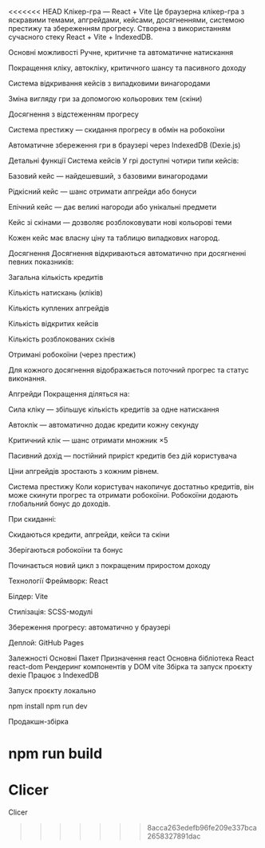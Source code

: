 <<<<<<< HEAD
Клікер-гра — React + Vite
Це браузерна клікер-гра з яскравими темами, апгрейдами, кейсами, досягненнями, системою престижу та збереженням прогресу. Створена з використанням сучасного стеку React + Vite + IndexedDB.

Основні можливості
Ручне, критичне та автоматичне натискання

Покращення кліку, автокліку, критичного шансу та пасивного доходу

Система відкривання кейсів з випадковими винагородами

Зміна вигляду гри за допомогою кольорових тем (скіни)

Досягнення з відстеженням прогресу

Система престижу — скидання прогресу в обмін на робокоїни

Автоматичне збереження гри в браузері через IndexedDB (Dexie.js)

Детальні функції
Система кейсів
У грі доступні чотири типи кейсів:

Базовий кейс — найдешевший, з базовими винагородами

Рідкісний кейс — шанс отримати апгрейди або бонуси

Епічний кейс — дає великі нагороди або унікальні предмети

Кейс зі скінами — дозволяє розблоковувати нові кольорові теми

Кожен кейс має власну ціну та таблицю випадкових нагород.

Досягнення
Досягнення відкриваються автоматично при досягненні певних показників:

Загальна кількість кредитів

Кількість натискань (кліків)

Кількість куплених апгрейдів

Кількість відкритих кейсів

Кількість розблокованих скінів

Отримані робокоїни (через престиж)

Для кожного досягнення відображається поточний прогрес та статус виконання.

Апгрейди
Покращення діляться на:

Сила кліку — збільшує кількість кредитів за одне натискання

Автоклік — автоматично додає кредити кожну секунду

Критичний клік — шанс отримати множник ×5

Пасивний дохід — постійний приріст кредитів без дій користувача

Ціни апгрейдів зростають з кожним рівнем.

Система престижу
Коли користувач накопичує достатньо кредитів, він може скинути прогрес та отримати робокоїни. Робокоїни додають глобальний бонус до доходів.

При скиданні:

Скидаються кредити, апгрейди, кейси та скіни

Зберігаються робокоїни та бонус

Починається новий цикл з покращеним приростом доходу

Технології
Фреймворк: React

Білдер: Vite


Стилізація: SCSS-модулі

Збереження прогресу: автоматично у браузері

Деплой: GitHub Pages

Залежності
Основні
Пакет	Призначення
react	Основна бібліотека React
react-dom	Рендеринг компонентів у DOM
vite	Збірка та запуск проєкту
dexie	Працює з IndexedDB

Запуск проєкту локально 

npm install
npm run dev

Продакшн-збірка

npm run build
=======
# Clicer
Clicer
>>>>>>> 8acca263edefb96fe209e337bca2658327891dac
